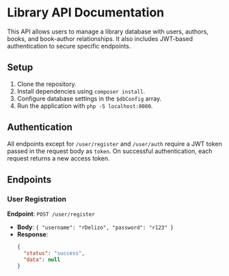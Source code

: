 # Library API Documentation

This API allows users to manage a library database with users, authors, books, and book-author relationships. It also includes JWT-based authentication to secure specific endpoints.

## Setup
1. Clone the repository.
2. Install dependencies using `composer install`.
3. Configure database settings in the `$dbConfig` array.
4. Run the application with `php -S localhost:8080`.

## Authentication

All endpoints except for `/user/register` and `/user/auth` require a JWT token passed in the request body as `token`. On successful authentication, each request returns a new access token.

## Endpoints

### User Registration
**Endpoint**: `POST /user/register`
- **Body**:  `{ "username": "rDelizo", "password": "r123" }`
- **Response**:
  ```json
  {
    "status": "success",
    "data": null
  }
